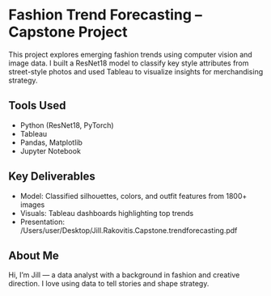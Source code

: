 # Fashion Trend Forecasting – Capstone Project

This project explores emerging fashion trends using computer vision and image data. I built a ResNet18 model to classify key style attributes from street-style photos and used Tableau to visualize insights for merchandising strategy.

## Tools Used
- Python (ResNet18, PyTorch)
- Tableau
- Pandas, Matplotlib
- Jupyter Notebook

## Key Deliverables
- Model: Classified silhouettes, colors, and outfit features from 1800+ images
- Visuals: Tableau dashboards highlighting top trends
- Presentation: /Users/user/Desktop/Jill.Rakovitis.Capstone.trendforecasting.pdf

## About Me
Hi, I’m Jill — a data analyst with a background in fashion and creative direction. I love using data to tell stories and shape strategy.
